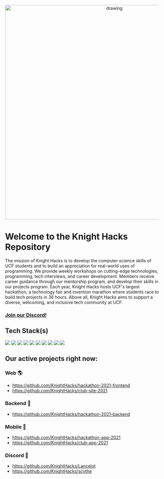 <p align="center">
  <img src="https://user-images.githubusercontent.com/77477100/133693511-fdc400da-f725-4aa8-b147-6a0b1f640e41.png" alt="drawing" width="700"/>
</p>

# Welcome to the Knight Hacks Repository

The mission of Knight Hacks is to develop the computer science skills of UCF students and to build an appreciation for real-world uses of programming. We provide weekly workshops on cutting-edge technologies, programming, tech interviews, and career development. Members receive career guidance through our mentorship program, and develop their skills in our projects program. Each year, Knight Hacks hosts UCF's largest hackathon, a technology fair and invention marathon where students race to build tech projects in 36 hours. Above all, Knight Hacks aims to support a diverse, welcoming, and inclusive tech community at UCF.

### **[Join our Discord!](https://discord.gg/W9uM5ESFCK)**

## Tech Stack(s)
<p>
  <img src="https://img.shields.io/badge/Backend-Python-blueviolet?logoColor=white&logo=python">
  <img src="https://img.shields.io/badge/Backend-Flask-blueviolet?logoColor=white&logo=flask">
  <img src="https://img.shields.io/badge/Backend-MongoDB-blueviolet?logoColor=white&logo=mongodb">
  <img src="https://img.shields.io/badge/Frontend-JavaScript-blueviolet?logoColor=white&logo=javascript">
  <img src="https://img.shields.io/badge/Frontend%20Framework-React.js-blueviolet?logoColor=white&logo=react">
  <img src="https://img.shields.io/badge/Mobile-TypeScript-blueviolet?logoColor=white&logo=typescript">
  <img src="https://img.shields.io/badge/Mobile%20Framework-React%20Native-blueviolet?logoColor=white&logo=react">
  <img src="https://img.shields.io/badge/Mobile%20Framework-Flutter-blueviolet?logoColor=white&logo=flutter">
  <img src="https://img.shields.io/badge/Discord%20Bot-TypeScript-blueviolet?logoColor=white&logo=typescript">
  <img src="https://img.shields.io/badge/Discord%20Bot%20Framework-discord.js-blueviolet?logoColor=white&logo=discord">
</p>

## Our active projects right now:

### Web 🌎

- https://github.com/KnightHacks/hackathon-2021-frontend
- https://github.com/KnightHacks/club-site-2021

### Backend 📡

- https://github.com/KnightHacks/hackathon-2021-backend

### Mobile 📱

- https://github.com/KnightHacks/hackathon-app-2021
- https://github.com/KnightHacks/club-app-2021

### Discord 👾

- https://github.com/KnightHacks/Lancelot
- https://github.com/KnightHacks/scythe

